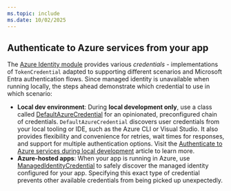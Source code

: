 ```yaml
---
ms.topic: include
ms.date: 10/02/2025
---
```


## Authenticate to Azure services from your app

The [Azure Identity module](https://pkg.go.dev/github.com/Azure/azure-sdk-for-go/sdk/azidentity) provides various *credentials* - implementations of `TokenCredential` adapted to supporting different scenarios and Microsoft Entra authentication flows. Since managed identity is unavailable when running locally, the steps ahead demonstrate which credential to use in which scenario:

- **Local dev environment**: During **local development only**, use a class called [DefaultAzureCredential](../authentication/credential-chains.md#defaultazurecredential-overview) for an opinionated, preconfigured chain of credentials. `DefaultAzureCredential` discovers user credentials from your local tooling or IDE, such as the Azure CLI or Visual Studio. It also provides flexibility and convenience for retries, wait times for responses, and support for multiple authentication options. Visit the [Authenticate to Azure services during local development](../authentication/local-development-dev-accounts.md) article to learn more.
- **Azure-hosted apps**: When your app is running in Azure, use [ManagedIdentityCredential](https://pkg.go.dev/github.com/Azure/azure-sdk-for-go/sdk/azidentity#ManagedIdentityCredential) to safely discover the managed identity configured for your app. Specifying this exact type of credential prevents other available credentials from being picked up unexpectedly.
